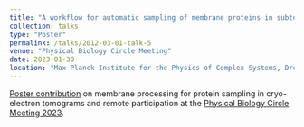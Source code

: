 ```yaml
---
title: "A workflow for automatic sampling of membrane proteins in subtomogram averaging"
collection: talks
type: "Poster"
permalink: /talks/2012-03-01-talk-5
venue: "Physical Biology Circle Meeting"
date: 2023-01-30
location: "Max Planck Institute for the Physics of Complex Systems, Dresden, Germany"
---
```


[Poster contribution](https://www.pks.mpg.de/cmbp23/poster-contributions) on membrane processing for protein sampling in cryo-electron tomograms and remote participation at the [Physical Biology Circle Meeting 2023](https://www.pks.mpg.de/cmbp23).
